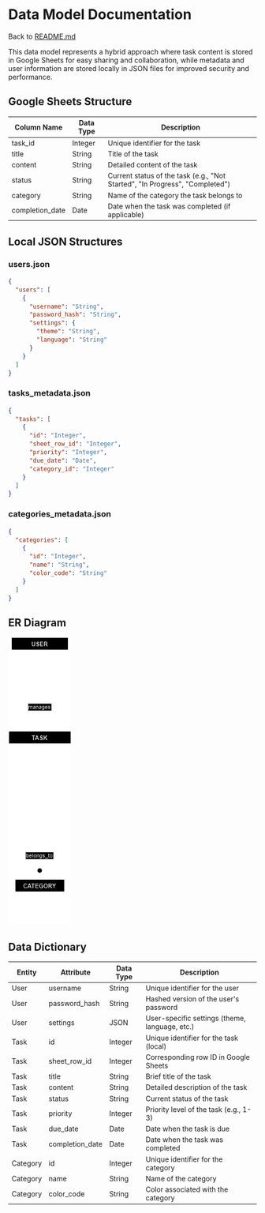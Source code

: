 
# Data Model Documentation

Back to [README.md](README.md)

This data model represents a hybrid approach where task content is stored in Google Sheets for easy sharing and collaboration, while metadata and user information are stored locally in JSON files for improved security and performance.
## Google Sheets Structure

| Column Name | Data Type | Description |
|-------------|-----------|-------------|
| task_id     | Integer   | Unique identifier for the task |
| title       | String    | Title of the task |
| content     | String    | Detailed content of the task |
| status      | String    | Current status of the task (e.g., "Not Started", "In Progress", "Completed") |
| category    | String    | Name of the category the task belongs to |
| completion_date | Date  | Date when the task was completed (if applicable) |

## Local JSON Structures

### users.json

```json
{
  "users": [
    {
      "username": "String",
      "password_hash": "String",
      "settings": {
        "theme": "String",
        "language": "String"
      }
    }
  ]
}
```

### tasks_metadata.json

```json
{
  "tasks": [
    {
      "id": "Integer",
      "sheet_row_id": "Integer",
      "priority": "Integer",
      "due_date": "Date",
      "category_id": "Integer"
    }
  ]
}
```

### categories_metadata.json

```json
{
  "categories": [
    {
      "id": "Integer",
      "name": "String",
      "color_code": "String"
    }
  ]
}
```

## ER Diagram

![ER-Diagram](/resources/ER-Diagramm.drawio.png)

## Data Dictionary

| Entity | Attribute | Data Type | Description |
|--------|-----------|-----------|-------------|
| User | username | String | Unique identifier for the user |
| User | password_hash | String | Hashed version of the user's password |
| User | settings | JSON | User-specific settings (theme, language, etc.) |
| Task | id | Integer | Unique identifier for the task (local) |
| Task | sheet_row_id | Integer | Corresponding row ID in Google Sheets |
| Task | title | String | Brief title of the task |
| Task | content | String | Detailed description of the task |
| Task | status | String | Current status of the task |
| Task | priority | Integer | Priority level of the task (e.g., 1-3) |
| Task | due_date | Date | Date when the task is due |
| Task | completion_date | Date | Date when the task was completed |
| Category | id | Integer | Unique identifier for the category |
| Category | name | String | Name of the category |
| Category | color_code | String | Color associated with the category |
